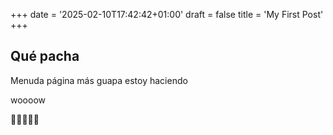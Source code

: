 +++
date = '2025-02-10T17:42:42+01:00'
draft = false
title = 'My First Post'
+++

## Qué pacha

Menuda página más guapa estoy haciendo

woooow

🤡🤡🤡🤡🤡
